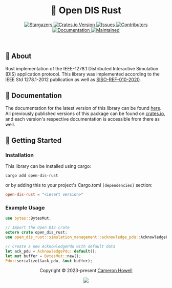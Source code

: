 <h1 align="center">
  <img
    src="https://raw.githubusercontent.com/catppuccin/catppuccin/main/assets/misc/transparent.png"
    height="30"
    width="0px"
  />
  🦀 Open DIS Rust
  <img
    src="https://raw.githubusercontent.com/catppuccin/catppuccin/main/assets/misc/transparent.png"
    height="30"
    width="0px"
  />
</h1>

<p align="center">
  <a href="https://github.com/crhowell3/open-dis-rust/stargazers">
    <img
      alt="Stargazers"
      src="https://img.shields.io/github/stars/crhowell3/open-dis-rust?style=for-the-badge&logo=starship&color=b16286&logoColor=d9e0ee&labelColor=282a36"
    />
  </a>
  <a href="https://crates.io/crates/open-dis-rust">
    <img
      alt="Crates.io Version"
      src="https://img.shields.io/crates/v/open-dis-rust?style=for-the-badge&logo=rust&color=458588&logoColor=d9e0ee&labelColor=282a36"
    />
  </a>
  <a href="https://github.com/crhowell3/open-dis-rust/issues">
    <img
      alt="Issues"
      src="https://img.shields.io/github/issues/crhowell3/open-dis-rust?style=for-the-badge&logo=gitbook&color=d79921&logoColor=d9e0ee&labelColor=282a36"
    />
  </a>
  <a href="https://github.com/crhowell3/open-dis-rust/contributors">
    <img
      alt="Contributors"
      src="https://img.shields.io/github/contributors/crhowell3/open-dis-rust?style=for-the-badge&logo=opensourceinitiative&color=689d6a&logoColor=d9e0ee&labelColor=282a36"
    />
  </a>
  <br/>
  <a href="#">
    <img
      alt="Documentation"
      src="https://img.shields.io/docsrs/open-dis-rust?style=for-the-badge&logo=docsdotrs&color=98971a&logoColor=d9e0ee&labelColor=282a36"
    />
  </a>
  <a href="#">
    <img
      alt="Maintained"
      src="https://img.shields.io/maintenance/yes/2023?style=for-the-badge&color=98971a&labelColor=282a36"
    />
  </a>
</p>

&nbsp;

## 💭 About
Rust implementation of the IEEE-1278.1 Distributed Interactive Simulation (DIS) application protocol. This library was implemented according to the IEEE Std 1278.1-2012 publication as well as [SISO-REF-010-2020](https://www.sisostandards.org/resource/resmgr/reference_documents_/siso-ref-010-2023-v31.zip).

## 📕 Documentation
The documentation for the latest version of this library can be found [here](https://docs.rs/open-dis-rust/). All previously published versions of this package can be found on [crates.io](https://crates.io/crates/open-dis-rust/versions), and each version's respective documentation is accessible from there as well.

## 🔰 Getting Started
### Installation
This library can be installed using cargo:
```shell
cargo add open-dis-rust
```
or by adding this to your project's Cargo.toml `[dependencies]` section:
```toml
open-dis-rust = "<insert version>"
```

### Example Usage
```rust
use bytes::BytesMut;

// Import the Open DIS crate
extern crate open_dis_rust;
use open_dis_rust::simulation_management::acknowledge_pdu::AcknowledgePdu;

// Create a new AcknowledgePdu with default data
let ack_pdu = AcknowledgePdu::default();
let mut buffer = BytesMut::new();
Pdu::serialize(&ack_pdu, &mut buffer);
```

<p align="center">
  Copyright &copy; 2023-present
  <a href="https://github.com/crhowell3" target="_blank">Cameron Howell</a>
</p>
<p align="center">
  <a href="https://github.com/crhowell3/open-dis-rust/blob/main/LICENSE"
    ><img
      src="https://img.shields.io/static/v1.svg?style=for-the-badge&label=License&message=BSD-2-Clause&logoColor=d9e0ee&colorA=282a36&colorB=b16286"
  /></a>
</p>


